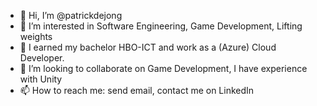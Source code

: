 - 👋 Hi, I’m @patrickdejong
- 👀 I’m interested in Software Engineering, Game Development, Lifting weights
- 🌱 I earned my bachelor HBO-ICT and work as a (Azure) Cloud Developer. 
- 💞️ I’m looking to collaborate on Game Development, I have experience with Unity
- 📫 How to reach me: send email, contact me on LinkedIn

<!---
patrickdejong/patrickdejong is a ✨ special ✨ repository because its `README.md` (this file) appears on your GitHub profile.
You can click the Preview link to take a look at your changes.
--->
